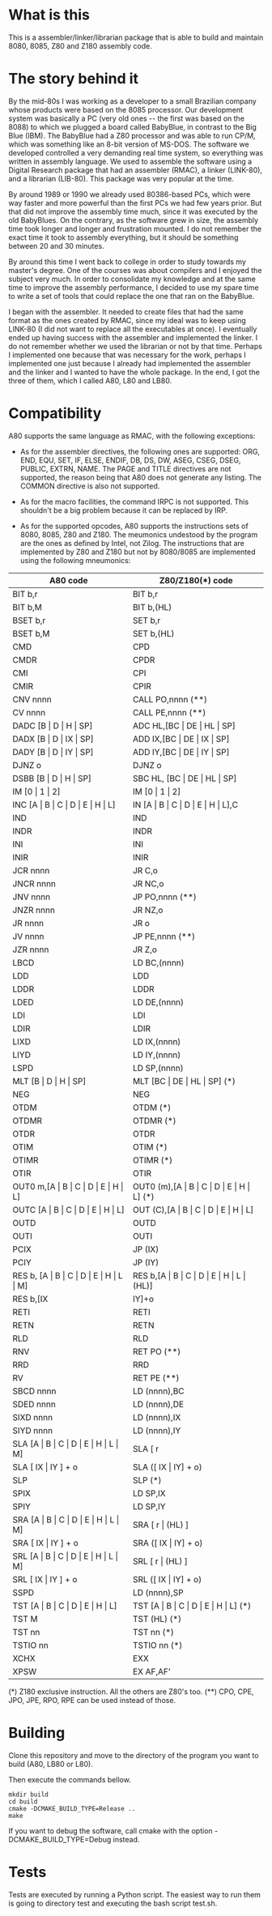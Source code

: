 # What is this

This is a assembler/linker/librarian package that is able to build and maintain 8080, 8085, Z80 and Z180 assembly code.

# The story behind it

By the mid-80s I was working as a developer to a small Brazilian company whose
products were based on the 8085 processor. Our development system was basically
a PC (very old ones -- the first was based on the 8088) to which we plugged a
board called BabyBlue, in contrast to the Big Blue (IBM). The BabyBlue had a Z80
processor and was able to run CP/M, which was something like an 8-bit version of
MS-DOS. The software we developed controlled a very demanding real time system,
so everything was written in assembly language. We used to assemble the software using a
Digital Research package that had an assembler (RMAC), a linker (LINK-80), and a
librarian (LIB-80). This package was very popular at the time.

By around 1989 or 1990 we already used 80386-based PCs, which were way faster
and more powerful than the first PCs we had few years prior. But that did not
improve the assembly time much, since it was executed by the old BabyBlues. On the
contrary, as the software grew in size, the assembly time took longer and longer
and frustration mounted. I do not remember the exact time it took to assembly
everything, but it should be something between 20 and 30 minutes.

By around this time I went back to college in order to study towards my master's
degree. One of the courses was about compilers and I enjoyed the subject very
much. In order to consolidate my knowledge and at the same time to improve the
assembly performance, I decided to use my spare time to write a set of tools that could replace the
one that ran on the BabyBlue.

I began with the assembler. It needed to create files that had the same format
as the ones created by RMAC, since my ideal was to keep using LINK-80 (I
did not want to replace all the executables at once). I eventually ended up having success with the assembler and implemented
the linker. I do not remember whether we used the librarian or not by that time.
Perhaps I implemented one because that was necessary for the work, perhaps I
implemented one just because I already had implemented the assembler and the
linker and I wanted to have the whole package. In the end, I got the three of
them, which I called A80, L80 and LB80.

# Compatibility

A80 supports the same language as RMAC, with the following exceptions:

- As for the assembler directives, the following ones are supported: ORG, END,
EQU, SET, IF, ELSE, ENDIF, DB, DS, DW, ASEG, CSEG, DSEG, PUBLIC, EXTRN, NAME. The PAGE and TITLE directives are not supported, the reason being that A80
does not generate any listing. The COMMON directive is also not supported.

- As for the macro facilities, the command IRPC is not supported. This shouldn't
be a big problem because it can be replaced by IRP.

- As for the supported opcodes, A80 supports the instructions sets of 8080,
8085, Z80 and Z180. The meumonics undestood by the program are the ones as
defined by Intel, not Zilog. The instructions that are implemented by Z80 and
Z180 but not by 8080/8085 are implemented using the following mneumonics:


| A80 code                                      |	Z80/Z180(*) code                                |
|-----------------------------------------------|---------------------------------------------------|
| BIT b,r                                       | 	BIT b,r
| BIT b,M                                       |	BIT b,(HL)
| BSET b,r                                      |	SET b,r
| BSET b,M                                      |	SET b,(HL)
| CMD                                           |	CPD
| CMDR                                          |	CPDR
| CMI                                           |	CPI
| CMIR                                          |	CPIR
| CNV nnnn                                      |	CALL PO,nnnn (**)
| CV nnnn                                       |	CALL PE,nnnn (**)
| DADC [B \| D \| H \| SP]                      |	ADC HL,[BC \| DE \| HL \| SP]
| DADX [B \| D \| IX \| SP]                     |	ADD IX,[BC \| DE \| IX \| SP]
| DADY [B \| D \| IY \| SP]                     |	ADD IY,[BC \| DE \| IY \| SP]
| DJNZ o                                        |	DJNZ o
| DSBB [B \| D \| H \| SP]                      |	SBC HL, [BC \| DE \| HL \| SP]
| IM [0 \| 1 \| 2]                              |	IM [0 \| 1 \| 2]
| INC [A \| B \| C \| D \| E \| H \| L]         |	IN [A \| B \| C \| D \| E \| H \| L],C
| IND                                           |	IND
| INDR                                          |	INDR
| INI                                           |   INI
| INIR                                          |	INIR
| JCR nnnn                                      |	JR C,o
| JNCR nnnn                                     |	JR NC,o
| JNV nnnn                                      |	JP PO,nnnn (**)
| JNZR nnnn                                     |	JR NZ,o
| JR nnnn                                       |	JR o
| JV nnnn                                       |	JP PE,nnnn (**)
| JZR nnnn                                      |	JR Z,o
| LBCD                                          |	LD BC,(nnnn)
| LDD                                           |	LDD
| LDDR                                          |	LDDR
| LDED                                          |	LD DE,(nnnn)
| LDI                                           |	LDI
| LDIR                                          |	LDIR
| LIXD                                          |	LD IX,(nnnn)
| LIYD                                          |	LD IY,(nnnn)
| LSPD                                          |	LD SP,(nnnn)
| MLT [B \| D \| H \| SP]                       |	MLT [BC \| DE \| HL \| SP] (*)
| NEG                                           |	NEG
| OTDM                                          |	OTDM (*)
| OTDMR                                         |	OTDMR (*)
| OTDR                                          |	OTDR
| OTIM                                          |	OTIM (*)
| OTIMR                                         |	OTIMR (*)
| OTIR                                          |	OTIR
| OUT0 m,[A \| B \| C \| D \| E \| H \| L]      |	OUT0 (m),[A \| B \| C \| D \| E \| H \| L] (*)
| OUTC [A \| B \| C \| D \| E \| H \| L]        |	OUT (C),[A \| B \| C \| D \| E \| H \| L]
| OUTD                                          |	OUTD
| OUTI                                          |	OUTI
| PCIX                                          |	JP (IX)
| PCIY                                          |	JP (IY)
| RES b, [A \| B \| C \| D \| E \| H \| L \| M] |	RES b,[A \| B \| C \| D \| E \| H \| L \| (HL)]
| RES b,[IX | IY]+o                             |	RES b,([IX | IY ]+o)
| RETI                                          |	RETI
| RETN                                          |	RETN
| RLD                                           |	RLD
| RNV                                           |	RET PO (**)
| RRD                                           |	RRD
| RV                                            |	RET PE (**)
| SBCD nnnn                                     |	LD (nnnn),BC
| SDED nnnn                                     |	LD (nnnn),DE
| SIXD nnnn                                     |	LD (nnnn),IX
| SIYD nnnn                                     |	LD (nnnn),IY
| SLA [A \| B \| C \| D \| E \| H \| L \| M]    |	SLA [ r | (HL) ]
| SLA [ IX \| IY ] + o                          |	SLA ([ IX \| IY] + o)
| SLP                                           |	SLP (*)
| SPIX                                          |	LD SP,IX
| SPIY                                          |	LD SP,IY
| SRA [A \| B \| C \| D \| E \| H \| L \| M]    |	SRA [ r \| (HL) ]
| SRA [ IX \| IY ] + o                          |	SRA ([ IX \| IY] + o)
| SRL [A \| B \| C \| D \| E \| H \| L \| M]    |	SRL [ r \| (HL) ]
| SRL [ IX \| IY ] + o                          |	SRL ([ IX \| IY] + o)
| SSPD                                          |	LD (nnnn),SP
| TST [A \| B \| C \| D \| E \| H \| L]         |	TST [A \| B \| C \| D \| E \| H \| L] (*)
| TST M                                         |	TST (HL) (*)
| TST nn                                        |	TST nn (*)
| TSTIO nn                                      |	TSTIO nn (*)
| XCHX                                          |	EXX
| XPSW                                          |	EX AF,AF’


(*) Z180 exclusive instruction. All the others are Z80's too.
(**) CPO, CPE, JPO, JPE, RPO, RPE can be used instead of those.

# Building

Clone this repository and move to the directory of the program you want to build (A80, LB80 or L80).

Then execute the commands bellow.

```
mkdir build
cd build
cmake -DCMAKE_BUILD_TYPE=Release ..
make
```

If you want to debug the software, call cmake with the option -DCMAKE_BUILD_TYPE=Debug instead.

Tests
=====

Tests are executed by running a Python script. The easiest way to run them is going to directory test and executing the bash script test.sh.


